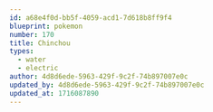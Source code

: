 ```yaml
---
id: a68e4f0d-bb5f-4059-acd1-7d618b8ff9f4
blueprint: pokemon
number: 170
title: Chinchou
types:
  - water
  - electric
author: 4d8d6ede-5963-429f-9c2f-74b897007e0c
updated_by: 4d8d6ede-5963-429f-9c2f-74b897007e0c
updated_at: 1716087890
---
```

